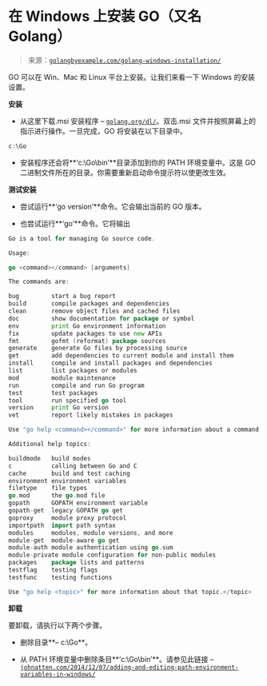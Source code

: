 <!--yml

类别：未分类

日期：2024-10-13 06:11:42

-->

# 在 Windows 上安装 GO（又名 Golang）

> 来源：[`golangbyexample.com/golang-windows-installation/`](https://golangbyexample.com/golang-windows-installation/)

GO 可以在 Win、Mac 和 Linux 平台上安装。让我们来看一下 Windows 的安装设置。

**安装**

+   从这里下载.msi 安装程序 – [`golang.org/dl/`](https://golang.org/dl/)。双击.msi 文件并按照屏幕上的指示进行操作。一旦完成，GO 将安装在以下目录中。

```go
c:\Go
```

+   安装程序还会将**‘c:\Go\bin’**目录添加到你的 PATH 环境变量中。这是 GO 二进制文件所在的目录。你需要重新启动命令提示符以使更改生效。

**测试安装**

+   尝试运行**‘go version’**命令。它会输出当前的 GO 版本。

+   也尝试运行**‘go’**命令。它将输出

```go
Go is a tool for managing Go source code.

Usage:

go <command></command> [arguments]

The commands are:

bug         start a bug report
build       compile packages and dependencies
clean       remove object files and cached files
doc         show documentation for package or symbol
env         print Go environment information
fix         update packages to use new APIs
fmt         gofmt (reformat) package sources
generate    generate Go files by processing source
get         add dependencies to current module and install them
install     compile and install packages and dependencies
list        list packages or modules
mod         module maintenance
run         compile and run Go program
test        test packages
tool        run specified go tool
version     print Go version
vet         report likely mistakes in packages

Use "go help <command></command>" for more information about a command.

Additional help topics:

buildmode   build modes
c           calling between Go and C
cache       build and test caching
environment environment variables
filetype    file types
go.mod      the go.mod file
gopath      GOPATH environment variable
gopath-get  legacy GOPATH go get
goproxy     module proxy protocol
importpath  import path syntax
modules     modules, module versions, and more
module-get  module-aware go get
module-auth module authentication using go.sum
module-private module configuration for non-public modules
packages    package lists and patterns
testflag    testing flags
testfunc    testing functions

Use "go help <topic>" for more information about that topic.</topic>
```

**卸载**

要卸载，请执行以下两个步骤。

+   删除目录**– c:\Go**。

+   从 PATH 环境变量中删除条目**‘c:\Go\bin’**。请参见此链接 – [`johnatten.com/2014/12/07/adding-and-editing-path-environment-variables-in-windows/`](http://johnatten.com/2014/12/07/adding-and-editing-path-environment-variables-in-windows/)
